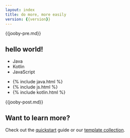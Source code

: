 ```yaml
---
layout: index
title: do more, more easily
version: {{version}}
---
```


{{jooby-pre.md}}

## hello world!

<ul class="nav-lang">
  <li class="active" data-lang="java">Java</li>
  <li data-lang="kotlin">Kotlin</li>
  <li data-lang="js">JavaScript</li>
</ul>
<ul class="lang">
<li class="active java">
{% include java.html %}
</li>
<li class="js">
{% include js.html %}
</li>
<li class="kotlin">
{% include kotlin.html %}
</li>
</ul>

{{jooby-post.md}}

## Want to learn more?

Check out the [quickstart](/quickstart) guide or our [template collection](https://github.com/jooby-starters).
